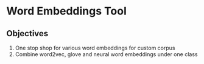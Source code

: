 # Word Embeddings Tool

## Objectives

1. One stop shop for various word embeddings for custom corpus
2. Combine word2vec, glove and neural word embeddings under one class
